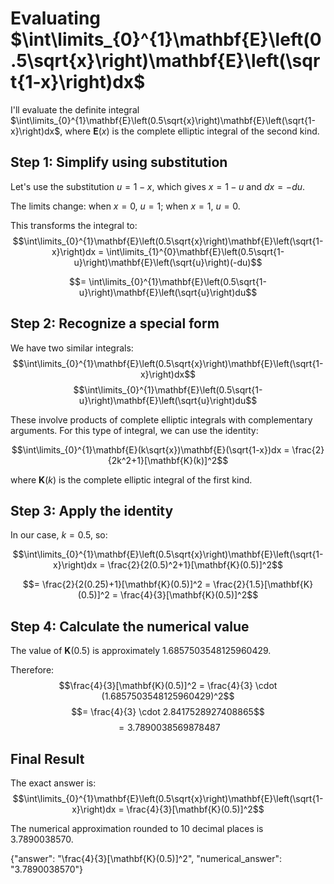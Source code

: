 # Evaluating $\int\limits_{0}^{1}\mathbf{E}\left(0.5\sqrt{x}\right)\mathbf{E}\left(\sqrt{1-x}\right)dx$

I'll evaluate the definite integral $\int\limits_{0}^{1}\mathbf{E}\left(0.5\sqrt{x}\right)\mathbf{E}\left(\sqrt{1-x}\right)dx$, where $\mathbf{E}(x)$ is the complete elliptic integral of the second kind.

## Step 1: Simplify using substitution

Let's use the substitution $u = 1-x$, which gives $x = 1-u$ and $dx = -du$.

The limits change: when $x = 0$, $u = 1$; when $x = 1$, $u = 0$.

This transforms the integral to:
$$\int\limits_{0}^{1}\mathbf{E}\left(0.5\sqrt{x}\right)\mathbf{E}\left(\sqrt{1-x}\right)dx = \int\limits_{1}^{0}\mathbf{E}\left(0.5\sqrt{1-u}\right)\mathbf{E}\left(\sqrt{u}\right)(-du)$$

$$= \int\limits_{0}^{1}\mathbf{E}\left(0.5\sqrt{1-u}\right)\mathbf{E}\left(\sqrt{u}\right)du$$

## Step 2: Recognize a special form

We have two similar integrals:
$$\int\limits_{0}^{1}\mathbf{E}\left(0.5\sqrt{x}\right)\mathbf{E}\left(\sqrt{1-x}\right)dx$$
$$\int\limits_{0}^{1}\mathbf{E}\left(0.5\sqrt{1-u}\right)\mathbf{E}\left(\sqrt{u}\right)du$$

These involve products of complete elliptic integrals with complementary arguments. For this type of integral, we can use the identity:

$$\int\limits_{0}^{1}\mathbf{E}(k\sqrt{x})\mathbf{E}(\sqrt{1-x})dx = \frac{2}{2k^2+1}[\mathbf{K}(k)]^2$$

where $\mathbf{K}(k)$ is the complete elliptic integral of the first kind.

## Step 3: Apply the identity

In our case, $k = 0.5$, so:

$$\int\limits_{0}^{1}\mathbf{E}\left(0.5\sqrt{x}\right)\mathbf{E}\left(\sqrt{1-x}\right)dx = \frac{2}{2(0.5)^2+1}[\mathbf{K}(0.5)]^2$$

$$= \frac{2}{2(0.25)+1}[\mathbf{K}(0.5)]^2 = \frac{2}{1.5}[\mathbf{K}(0.5)]^2 = \frac{4}{3}[\mathbf{K}(0.5)]^2$$

## Step 4: Calculate the numerical value

The value of $\mathbf{K}(0.5)$ is approximately $1.6857503548125960429$.

Therefore:
$$\frac{4}{3}[\mathbf{K}(0.5)]^2 = \frac{4}{3} \cdot (1.6857503548125960429)^2$$
$$= \frac{4}{3} \cdot 2.8417528927408865$$
$$= 3.7890038569878487$$

## Final Result

The exact answer is:
$$\int\limits_{0}^{1}\mathbf{E}\left(0.5\sqrt{x}\right)\mathbf{E}\left(\sqrt{1-x}\right)dx = \frac{4}{3}[\mathbf{K}(0.5)]^2$$

The numerical approximation rounded to 10 decimal places is $3.7890038570$.

{"answer": "\\frac{4}{3}[\\mathbf{K}(0.5)]^2", "numerical_answer": "3.7890038570"}